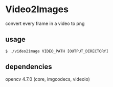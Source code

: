 # Video2Images
convert every frame in a video to png
## usage
```
$ ./video2image VIDEO_PATH [OUTPUT_DIRECTORY]
```
## dependencies
opencv 4.7.0 (core, imgcodecs, videoio)